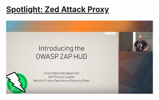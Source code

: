## [Spotlight: Zed Attack Proxy](#)

<a><img src="/assets/images/content/zap.jpg" alt="ZAP Presentation"></a>
